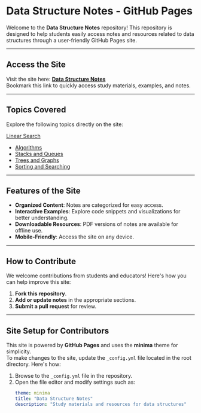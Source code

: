 # Data Structure Notes - GitHub Pages

Welcome to the **Data Structure Notes** repository! This repository is designed to help students easily access notes and resources related to data structures through a user-friendly GitHub Pages site.

---

## Access the Site

Visit the site here: **[Data Structure Notes](https://kaminisehmi.github.io/Data-Structure/)**  
Bookmark this link to quickly access study materials, examples, and notes.

---

## Topics Covered

Explore the following topics directly on the site:

  [Linear Search](./Linear.md)
- [Algorithms](./algorithms.md)
- [Stacks and Queues](./stacks_queues.md)
- [Trees and Graphs](./trees_graphs.md)
- [Sorting and Searching](./sorting_searching.md)

---

## Features of the Site

- **Organized Content**: Notes are categorized for easy access.
- **Interactive Examples**: Explore code snippets and visualizations for better understanding.
- **Downloadable Resources**: PDF versions of notes are available for offline use.
- **Mobile-Friendly**: Access the site on any device.

---

## How to Contribute

We welcome contributions from students and educators! Here's how you can help improve this site:

1. **Fork this repository**.
2. **Add or update notes** in the appropriate sections.
3. **Submit a pull request** for review.

---

## Site Setup for Contributors

This site is powered by **GitHub Pages** and uses the **minima** theme for simplicity.  
To make changes to the site, update the `_config.yml` file located in the root directory. Here's how:

1. Browse to the `_config.yml` file in the repository.
2. Open the file editor and modify settings such as:
   ```yaml
   theme: minima
   title: "Data Structure Notes"
   description: "Study materials and resources for data structures"
